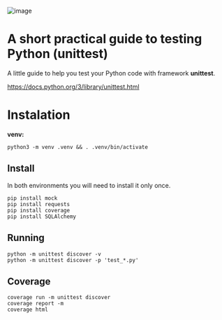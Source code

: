 ![image](https://user-images.githubusercontent.com/1257048/203304118-a902976a-72b9-4e7c-bc06-80f73c5afad5.png)

# A short practical guide to testing Python (unittest)

A little guide to help you test your Python code with framework __unittest__.

https://docs.python.org/3/library/unittest.html


# Instalation

__venv:__

    python3 -m venv .venv && . .venv/bin/activate

## Install

In both environments you will need to install it only once.

    pip install mock
    pip install requests
    pip install coverage
    pip install SQLAlchemy

## Running

    python -m unittest discover -v
    python -m unittest discover -p 'test_*.py'


## Coverage

    coverage run -m unittest discover
    coverage report -m
    coverage html
